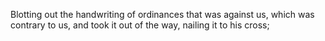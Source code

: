 Blotting out the handwriting of ordinances that was against us, which was contrary to us, and took it out of the way, nailing it to his cross;
